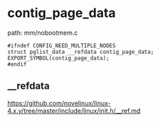 contig_page_data
========================================

path: mm/nobootmem.c
```
#ifndef CONFIG_NEED_MULTIPLE_NODES
struct pglist_data __refdata contig_page_data;
EXPORT_SYMBOL(contig_page_data);
#endif
```

__refdata
----------------------------------------

https://github.com/novelinux/linux-4.x.y/tree/master/include/linux/init.h/__ref.md
